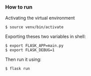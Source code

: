 ### How to run

Activating the virtual environment
```shell script
$ source venv/bin/activate
```

Exporting theses two variables in shell:
```shell script
$ export FLASK_APP=main.py
$ export FLASK_DEBUG=1
```

Then run it using:
```shell script
$ flask run
```

